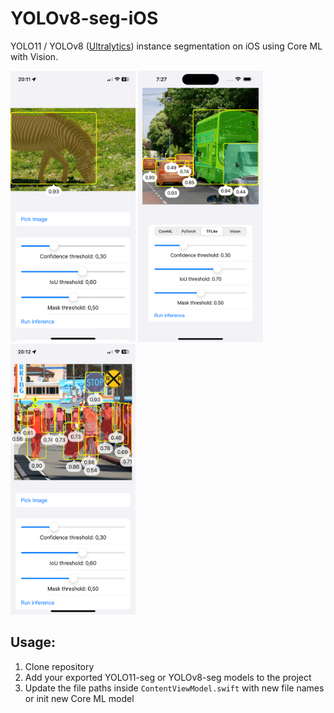 # YOLOv8-seg-iOS
YOLO11 / YOLOv8 ([Ultralytics](https://github.com/ultralytics/ultralytics)) instance segmentation on iOS using Core ML with Vision.

<img src="Docs/Images/Example1.png" width="200"> <img src="Docs/Images/Example2.png" width="200"> <img src="Docs/Images/Example3.png" width="200">

## Usage:
1. Clone repository
2. Add your exported YOLO11-seg or YOLOv8-seg models to the project
3. Update the file paths inside `ContentViewModel.swift` with new file names or init new Core ML model
